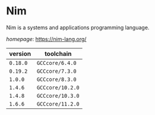 # Nim

Nim is a systems and applications programming language.

*homepage*: <https://nim-lang.org/>

version | toolchain
--------|----------
``0.18.0`` | ``GCCcore/6.4.0``
``0.19.2`` | ``GCCcore/7.3.0``
``1.0.0`` | ``GCCcore/8.3.0``
``1.4.6`` | ``GCCcore/10.2.0``
``1.4.8`` | ``GCCcore/10.3.0``
``1.6.6`` | ``GCCcore/11.2.0``
